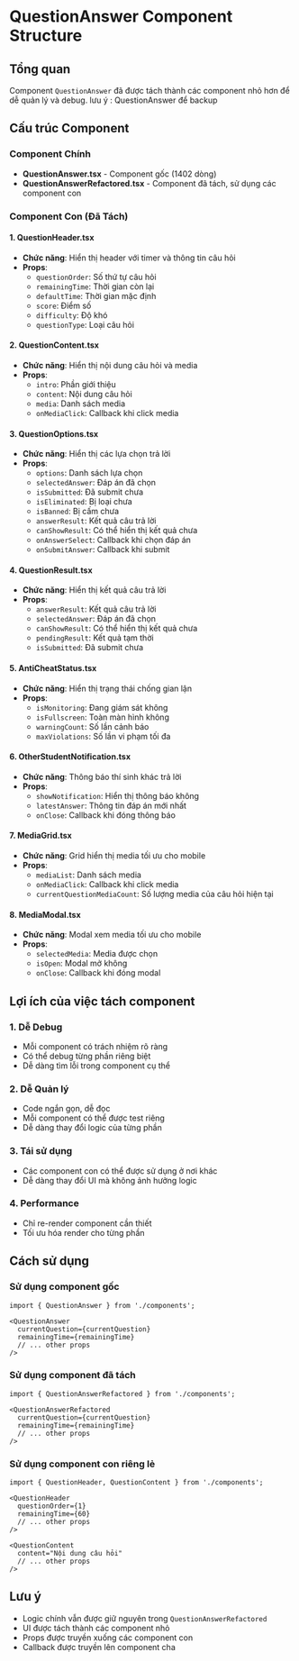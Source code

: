 # QuestionAnswer Component Structure

## Tổng quan
Component `QuestionAnswer` đã được tách thành các component nhỏ hơn để dễ quản lý và debug.
lưu ý : QuestionAnswer để backup
## Cấu trúc Component

### Component Chính
- **QuestionAnswer.tsx** - Component gốc (1402 dòng)
- **QuestionAnswerRefactored.tsx** - Component đã tách, sử dụng các component con

### Component Con (Đã Tách)

#### 1. QuestionHeader.tsx
- **Chức năng**: Hiển thị header với timer và thông tin câu hỏi
- **Props**:
  - `questionOrder`: Số thứ tự câu hỏi
  - `remainingTime`: Thời gian còn lại
  - `defaultTime`: Thời gian mặc định
  - `score`: Điểm số
  - `difficulty`: Độ khó
  - `questionType`: Loại câu hỏi

#### 2. QuestionContent.tsx
- **Chức năng**: Hiển thị nội dung câu hỏi và media
- **Props**:
  - `intro`: Phần giới thiệu
  - `content`: Nội dung câu hỏi
  - `media`: Danh sách media
  - `onMediaClick`: Callback khi click media

#### 3. QuestionOptions.tsx
- **Chức năng**: Hiển thị các lựa chọn trả lời
- **Props**:
  - `options`: Danh sách lựa chọn
  - `selectedAnswer`: Đáp án đã chọn
  - `isSubmitted`: Đã submit chưa
  - `isEliminated`: Bị loại chưa
  - `isBanned`: Bị cấm chưa
  - `answerResult`: Kết quả câu trả lời
  - `canShowResult`: Có thể hiển thị kết quả chưa
  - `onAnswerSelect`: Callback khi chọn đáp án
  - `onSubmitAnswer`: Callback khi submit

#### 4. QuestionResult.tsx
- **Chức năng**: Hiển thị kết quả câu trả lời
- **Props**:
  - `answerResult`: Kết quả câu trả lời
  - `selectedAnswer`: Đáp án đã chọn
  - `canShowResult`: Có thể hiển thị kết quả chưa
  - `pendingResult`: Kết quả tạm thời
  - `isSubmitted`: Đã submit chưa

#### 5. AntiCheatStatus.tsx
- **Chức năng**: Hiển thị trạng thái chống gian lận
- **Props**:
  - `isMonitoring`: Đang giám sát không
  - `isFullscreen`: Toàn màn hình không
  - `warningCount`: Số lần cảnh báo
  - `maxViolations`: Số lần vi phạm tối đa

#### 6. OtherStudentNotification.tsx
- **Chức năng**: Thông báo thí sinh khác trả lời
- **Props**:
  - `showNotification`: Hiển thị thông báo không
  - `latestAnswer`: Thông tin đáp án mới nhất
  - `onClose`: Callback khi đóng thông báo

#### 7. MediaGrid.tsx
- **Chức năng**: Grid hiển thị media tối ưu cho mobile
- **Props**:
  - `mediaList`: Danh sách media
  - `onMediaClick`: Callback khi click media
  - `currentQuestionMediaCount`: Số lượng media của câu hỏi hiện tại

#### 8. MediaModal.tsx
- **Chức năng**: Modal xem media tối ưu cho mobile
- **Props**:
  - `selectedMedia`: Media được chọn
  - `isOpen`: Modal mở không
  - `onClose`: Callback khi đóng modal

## Lợi ích của việc tách component

### 1. Dễ Debug
- Mỗi component có trách nhiệm rõ ràng
- Có thể debug từng phần riêng biệt
- Dễ dàng tìm lỗi trong component cụ thể

### 2. Dễ Quản lý
- Code ngắn gọn, dễ đọc
- Mỗi component có thể được test riêng
- Dễ dàng thay đổi logic của từng phần

### 3. Tái sử dụng
- Các component con có thể được sử dụng ở nơi khác
- Dễ dàng thay đổi UI mà không ảnh hưởng logic

### 4. Performance
- Chỉ re-render component cần thiết
- Tối ưu hóa render cho từng phần

## Cách sử dụng

### Sử dụng component gốc
```tsx
import { QuestionAnswer } from './components';

<QuestionAnswer 
  currentQuestion={currentQuestion}
  remainingTime={remainingTime}
  // ... other props
/>
```

### Sử dụng component đã tách
```tsx
import { QuestionAnswerRefactored } from './components';

<QuestionAnswerRefactored 
  currentQuestion={currentQuestion}
  remainingTime={remainingTime}
  // ... other props
/>
```

### Sử dụng component con riêng lẻ
```tsx
import { QuestionHeader, QuestionContent } from './components';

<QuestionHeader 
  questionOrder={1}
  remainingTime={60}
  // ... other props
/>

<QuestionContent 
  content="Nội dung câu hỏi"
  // ... other props
/>
```

## Lưu ý
- Logic chính vẫn được giữ nguyên trong `QuestionAnswerRefactored`
- UI được tách thành các component nhỏ
- Props được truyền xuống các component con
- Callback được truyền lên component cha 